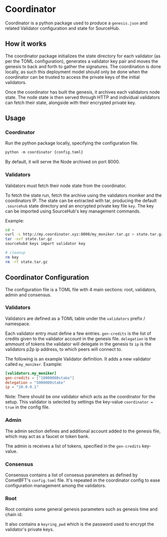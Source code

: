 # Coordinator

Coordinator is a python package used to produce a `genesis.json` and related Validator configuration and state for SourceHub.


## How it works

The coordinator package initializes the state directory for each validator (as per the TOML configuration), generates a validator key pair and moves the genesis tx back and forth to gather the signatures.
The coordination is done locally, as such this deployment model should only be done when the coordinator can be trusted to access the private keys of the initial validators.

Once the coordinator has built the genesis, it archives each validators node state.
The node state is then served through HTTP and individual validators can fetch their state, alongside with their encrypted private key.

## Usage

### Coordinator

Run the python package locally, specifying the configuration file.

```python
python -m coordinator {config.toml}
```

By default, it will serve the Node archived on port 8000.


### Validators

Validators must fetch their node state from the coordinator.

To fetch the state run, fetch the archive using the validators moniker and the coordinators IP.
The state can be extracted with tar, producing the default `.sourcehub` state directory and an encrypted private key file `key`.
The key can be imported using SourceHub's key management commands.

Example:

```sh
cd ~
curl -L http://my.coordinator.xyz:8000/my_moniker.tar.gz > state.tar.gz
tar -xvf state.tar.gz
sourcehubd keys import validator key

# cleanup
rm key
rm -rf state.tar.gz
```


## Coordinator Configuration

The configuration file is a TOML file with 4 main sections: root, validators, admin and consensus.

### Validators

Validators are defined as a TOML table under the `validators` prefix / namespace.

Each validator entry must define a few entries.
`gen-credits` is the list of credits given to the validator account in the genesis file.
`delegation` is the ammount of tokens the validator will delegate in the genesis tx
`ip` is the validators p2p ip address, to which peers will connect to.

The following is an example Validator definition.
It adds a new validator called `my_moniker`.
Example:

```toml
[validators.my_moniker]
gen-credits = ["10000000stake"]
delegation = "5000000stake"
ip = "10.0.0.1"
```

Note: There should be *one* validator which acts as the coordinator for the setup.
This validator is selected by settings the key-value  `coordinator = true` in the config file.


### Admin

The admin section defines and additional account added to the genesis file, which may act as a faucet or token bank.

The admin is receives a list of tokens, specified in the `gen-credits` key-value.

### Consensus

Consensus contains a list of consesus parameters as defined by CometBFT's `config.toml` file.
It's repeated in the coordinator config to ease configuration management among the validators.

### Root

Root contains some general genesis parameters such as genesis time and chain id.

It also contains a `keyring_pwd` which is the password used to encrypt the validator's private keys.
